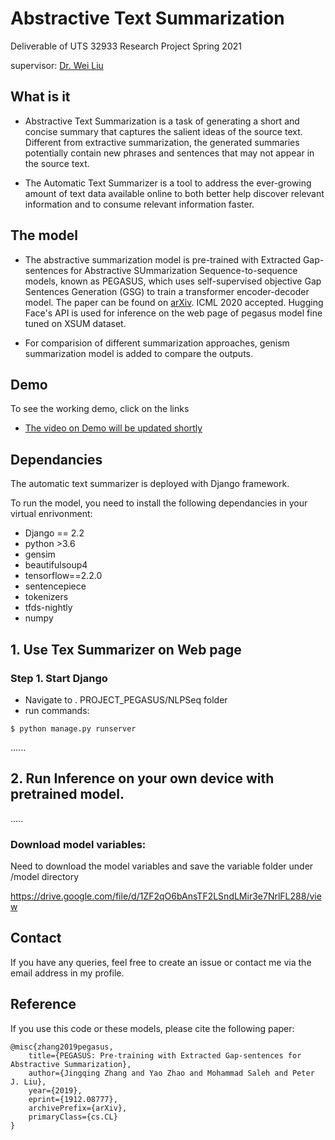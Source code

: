 
# Abstractive Text Summarization 

Deliverable of UTS 32933 Research Project Spring 2021

supervisor: [Dr. Wei Liu](https://www.uts.edu.au/staff/wei.liu)


## What is it

- Abstractive Text Summarization is a task of generating a short and concise summary that captures the salient ideas of the source text. Different from extractive summarization, the generated summaries potentially contain new phrases and sentences that may not appear in the source text.

- The Automatic Text Summarizer is a tool to address the ever-growing amount of text data available online to both better help discover relevant information and to consume relevant information faster.

## The model
- The abstractive summarization model is pre-trained with Extracted Gap-sentences for Abstractive SUmmarization Sequence-to-sequence models, known as PEGASUS, which uses self-supervised objective Gap Sentences Generation (GSG) to train a transformer encoder-decoder model. The paper can be found on [arXiv](https://arxiv.org/abs/1912.08777). ICML 2020 accepted. Hugging Face's API is used for inference on the web page of pegasus model fine tuned on XSUM dataset.

- For comparision of different summarization approaches, genism summarization model is added to compare the outputs.


## Demo
To see the working demo, click on the links
- <a href="#" target="_blank">The video on Demo will be updated shortly</a>

## Dependancies

The automatic text summarizer is deployed with Django framework. 

To run the model, you need to install the following dependancies in your virtual enrivonment: 
* Django == 2.2
* python >3.6
* gensim
* beautifulsoup4
* tensorflow==2.2.0
* sentencepiece
* tokenizers
* tfds-nightly
* numpy

## 1. Use Tex Summarizer on Web page

###  Step 1. Start Django

* Navigate to .  PROJECT_PEGASUS/NLPSeq folder
* run commands: 
```
$ python manage.py runserver
```
......

## 2. Run Inference on your own device with pretrained model.

.....

### Download model variables: 
Need to download the model variables and save the variable folder under /model directory

https://drive.google.com/file/d/1ZF2qO6bAnsTF2LSndLMir3e7NrlFL288/view

## Contact 

If you have any queries, feel free to create an issue or contact me via the email address in my profile.

## Reference
If you use this code or these models, please cite the following paper:
```
@misc{zhang2019pegasus,
    title={PEGASUS: Pre-training with Extracted Gap-sentences for Abstractive Summarization},
    author={Jingqing Zhang and Yao Zhao and Mohammad Saleh and Peter J. Liu},
    year={2019},
    eprint={1912.08777},
    archivePrefix={arXiv},
    primaryClass={cs.CL}
}
```

